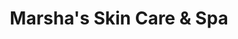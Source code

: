 ---
title: "Marsha's Skin Care & Spa"
url: /virginia-beach/marshas-skin-care-and-spa/
shop: beauty
---